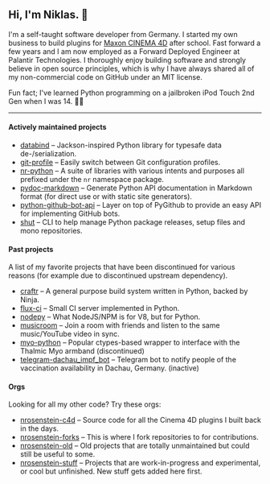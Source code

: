 ## Hi, I'm Niklas. 👋

I'm a self-taught software developer from Germany. I started my own business to build plugins for [Maxon CINEMA 4D](https://www.maxon.net/en/) after school. Fast forward a few years and I am now employed as a Forward Deployed Engineer at Palantir Technologies. I thoroughly enjoy building software and strongly believe in open source principles, which is why I have always shared all of my non-commercial code on GitHub under an MIT license.

Fun fact; I've learned Python programming on a jailbroken iPod Touch 2nd Gen when I was 14. 🤷‍♂️

---

#### Actively maintained projects

* [databind](https://github.com/NiklasRosenstein/databind) &ndash; Jackson-inspired Python library for typesafe data de-/serialization.
* [git-profile](https://github.com/NiklasRosenstein/git-profile) &ndash; Easily switch between Git configuration profiles.
* [nr-python](https://github.com/NiklasRosenstein/nr-python) &ndash; A suite of libraries with various intents and purposes all prefixed under the `nr` namespace package.
* [pydoc-markdown](https://github.com/NiklasRosenstein/pydoc-markdown) &ndash; Generate Python API documentation in Markdown format (for direct use or with static site generators).
* [python-github-bot-api](https://github.com/NiklasRosenstein/python-github-bot-api) &ndash; Layer on top of PyGithub to provide an easy API for implementing GitHub bots.
* [shut](https://github.com/NiklasRosenstein/shut) &ndash; CLI to help manage Python package releases, setup files and mono repositories.

#### Past projects

A list of my favorite projects that have been discontinued for various reasons (for example due to discontinued upstream dependency).

* [craftr](https://github.com/craftr-build/craftr) &ndash; A general purpose build system written in Python, backed by Ninja.
* [flux-ci](https://github.com/nrosenstein-stuff/flux-ci) &ndash; Small CI server implemented in Python.
* [nodepy](https://github.com/nodepy) &ndash; What NodeJS/NPM is for V8, but for Python.
* [musicroom](https://github.com/nrosenstein-stuff/musicroom) &ndash; Join a room with friends and listen to the same music/YouTube video in sync.
* [myo-python](https://github.com/nrosenstein-stuff/myo-python) &ndash; Popular ctypes-based wrapper to interface with the Thalmic Myo armband (discontinued)
* [telegram-dachau_impf_bot](https://github.com/nrosenstein-stuff/telegram-dachau_impf_bot) &ndash; Telegram bot to notify people of the vaccination availability in Dachau, Germany. (inactive)

#### Orgs

Looking for all my other code? Try these orgs:

* [nrosenstein-c4d](https://github.com/nrosenstein-c4d) &ndash; Source code for all the Cinema 4D plugins I built back in the days.
* [nrosenstein-forks](https://github.com/nrosenstein-forks) &ndash; This is where I fork repositories to for contributions.
* [nrosenstein-old](https://github.com/nrosenstein-old) &ndash; Old projects that are totally unmaintained but could still be useful to some.
* [nrosenstein-stuff](https://github.com/nrosenstein-stuff) &ndash; Projects that are work-in-progress and experimental, or cool but unfinished. New stuff gets added here first.
